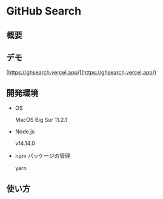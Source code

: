# GitHub Search

## 概要

## デモ

[https://ghsearch.vercel.app/](https://ghsearch.vercel.app/)

## 開発環境

- OS

  MacOS Big Sur 11.2.1

- Node.js

  v14.14.0

- npm パッケージの管理

  yarn

## 使い方
